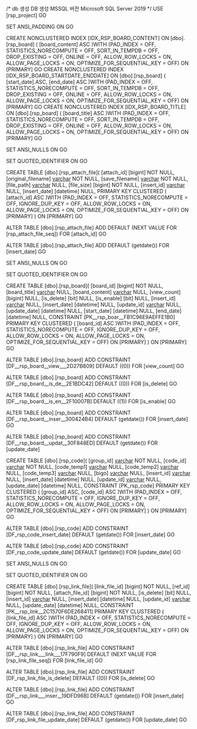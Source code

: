 
/*
db 생성
DB 생성 MSSQL
버전 Microsoft SQL Server 2019
*/
USE [rsp_project]
GO

SET ANSI_PADDING ON
GO

CREATE NONCLUSTERED INDEX [IDX_RSP_BOARD_CONTENT] ON [dbo].[rsp_board]
(
[board_content] ASC
)WITH (PAD_INDEX = OFF, STATISTICS_NORECOMPUTE = OFF, SORT_IN_TEMPDB = OFF, DROP_EXISTING = OFF, ONLINE = OFF, ALLOW_ROW_LOCKS = ON, ALLOW_PAGE_LOCKS = ON, OPTIMIZE_FOR_SEQUENTIAL_KEY = OFF) ON [PRIMARY]
GO
CREATE NONCLUSTERED INDEX [IDX_RSP_BOARD_STARTDATE_ENDDATE] ON [dbo].[rsp_board]
(
[start_date] ASC,
[end_date] ASC
)WITH (PAD_INDEX = OFF, STATISTICS_NORECOMPUTE = OFF, SORT_IN_TEMPDB = OFF, DROP_EXISTING = OFF, ONLINE = OFF, ALLOW_ROW_LOCKS = ON, ALLOW_PAGE_LOCKS = ON, OPTIMIZE_FOR_SEQUENTIAL_KEY = OFF) ON [PRIMARY]
GO
CREATE NONCLUSTERED INDEX [IDX_RSP_BOARD_TITLE] ON [dbo].[rsp_board]
(
[board_title] ASC
)WITH (PAD_INDEX = OFF, STATISTICS_NORECOMPUTE = OFF, SORT_IN_TEMPDB = OFF, DROP_EXISTING = OFF, ONLINE = OFF, ALLOW_ROW_LOCKS = ON, ALLOW_PAGE_LOCKS = ON, OPTIMIZE_FOR_SEQUENTIAL_KEY = OFF) ON [PRIMARY]
GO

SET ANSI_NULLS ON
GO

SET QUOTED_IDENTIFIER ON
GO

CREATE TABLE [dbo].[rsp_attach_file](
[attach_id] [bigint] NOT NULL,
[original_filename] [varchar](255) NOT NULL,
[save_filename] [varchar](255) NOT NULL,
[file_path] [varchar](255) NULL,
[file_size] [bigint] NOT NULL,
[insert_id] [varchar](255) NULL,
[insert_date] [datetime] NULL,
PRIMARY KEY CLUSTERED
(
[attach_id] ASC
)WITH (PAD_INDEX = OFF, STATISTICS_NORECOMPUTE = OFF, IGNORE_DUP_KEY = OFF, ALLOW_ROW_LOCKS = ON, ALLOW_PAGE_LOCKS = ON, OPTIMIZE_FOR_SEQUENTIAL_KEY = OFF) ON [PRIMARY]
) ON [PRIMARY]
GO

ALTER TABLE [dbo].[rsp_attach_file] ADD  DEFAULT (NEXT VALUE FOR [rsp_attach_file_seq]) FOR [attach_id]
GO

ALTER TABLE [dbo].[rsp_attach_file] ADD  DEFAULT (getdate()) FOR [insert_date]
GO

SET ANSI_NULLS ON
GO

SET QUOTED_IDENTIFIER ON
GO

CREATE TABLE [dbo].[rsp_board](
[board_id] [bigint] NOT NULL,
[board_title] [varchar](255) NULL,
[board_content] [varchar](5000) NULL,
[view_count] [bigint] NULL,
[is_delete] [bit] NULL,
[is_enable] [bit] NULL,
[insert_id] [varchar](20) NULL,
[insert_date] [datetime] NULL,
[update_id] [varchar](20) NULL,
[update_date] [datetime] NULL,
[start_date] [datetime] NULL,
[end_date] [datetime] NULL,
CONSTRAINT [PK__rsp_boar__FB1C96E9AEFFE1B0] PRIMARY KEY CLUSTERED
(
[board_id] ASC
)WITH (PAD_INDEX = OFF, STATISTICS_NORECOMPUTE = OFF, IGNORE_DUP_KEY = OFF, ALLOW_ROW_LOCKS = ON, ALLOW_PAGE_LOCKS = ON, OPTIMIZE_FOR_SEQUENTIAL_KEY = OFF) ON [PRIMARY]
) ON [PRIMARY]
GO

ALTER TABLE [dbo].[rsp_board] ADD  CONSTRAINT [DF__rsp_board__view___2D27B809]  DEFAULT ((0)) FOR [view_count]
GO

ALTER TABLE [dbo].[rsp_board] ADD  CONSTRAINT [DF__rsp_board__is_de__2E1BDC42]  DEFAULT ((0)) FOR [is_delete]
GO

ALTER TABLE [dbo].[rsp_board] ADD  CONSTRAINT [DF__rsp_board__is_en__2F10007B]  DEFAULT ((1)) FOR [is_enable]
GO

ALTER TABLE [dbo].[rsp_board] ADD  CONSTRAINT [DF__rsp_board__inser__300424B4]  DEFAULT (getdate()) FOR [insert_date]
GO

ALTER TABLE [dbo].[rsp_board] ADD  CONSTRAINT [DF__rsp_board__updat__30F848ED]  DEFAULT (getdate()) FOR [update_date]

CREATE TABLE [dbo].[rsp_code](
[group_id] [varchar](3) NOT NULL,
[code_id] [varchar](3) NOT NULL,
[code_temp1] [varchar](100) NULL,
[code_temp2] [varchar](100) NULL,
[code_temp3] [varchar](100) NULL,
[bigo] [varchar](100) NULL,
[insert_id] [varchar](20) NULL,
[insert_date] [datetime] NULL,
[update_id] [varchar](20) NULL,
[update_date] [datetime] NULL,
CONSTRAINT [PK_rsp_code] PRIMARY KEY CLUSTERED
(
[group_id] ASC,
[code_id] ASC
)WITH (PAD_INDEX = OFF, STATISTICS_NORECOMPUTE = OFF, IGNORE_DUP_KEY = OFF, ALLOW_ROW_LOCKS = ON, ALLOW_PAGE_LOCKS = ON, OPTIMIZE_FOR_SEQUENTIAL_KEY = OFF) ON [PRIMARY]
) ON [PRIMARY]
GO

ALTER TABLE [dbo].[rsp_code] ADD  CONSTRAINT [DF_rsp_code_insert_date]  DEFAULT (getdate()) FOR [insert_date]
GO

ALTER TABLE [dbo].[rsp_code] ADD  CONSTRAINT [DF_rsp_code_update_date]  DEFAULT (getdate()) FOR [update_date]
GO


SET ANSI_NULLS ON
GO

SET QUOTED_IDENTIFIER ON
GO

CREATE TABLE [dbo].[rsp_link_file](
[link_file_id] [bigint] NOT NULL,
[ref_id] [bigint] NOT NULL,
[attach_file_id] [bigint] NOT NULL,
[is_delete] [bit] NULL,
[insert_id] [varchar](20) NULL,
[insert_date] [datetime] NULL,
[update_id] [varchar](20) NULL,
[update_date] [datetime] NULL,
CONSTRAINT [PK__rsp_link__2C1570F6DE268411] PRIMARY KEY CLUSTERED
(
[link_file_id] ASC
)WITH (PAD_INDEX = OFF, STATISTICS_NORECOMPUTE = OFF, IGNORE_DUP_KEY = OFF, ALLOW_ROW_LOCKS = ON, ALLOW_PAGE_LOCKS = ON, OPTIMIZE_FOR_SEQUENTIAL_KEY = OFF) ON [PRIMARY]
) ON [PRIMARY]
GO

ALTER TABLE [dbo].[rsp_link_file] ADD  CONSTRAINT [DF__rsp_link___link___17F790F9]  DEFAULT (NEXT VALUE FOR [rsp_link_file_seq]) FOR [link_file_id]
GO

ALTER TABLE [dbo].[rsp_link_file] ADD  CONSTRAINT [DF_rsp_link_file_is_delete]  DEFAULT ((0)) FOR [is_delete]
GO

ALTER TABLE [dbo].[rsp_link_file] ADD  CONSTRAINT [DF__rsp_link___inser__19DFD96B]  DEFAULT (getdate()) FOR [insert_date]
GO

ALTER TABLE [dbo].[rsp_link_file] ADD  CONSTRAINT [DF_rsp_link_file_update_date]  DEFAULT (getdate()) FOR [update_date]
GO


